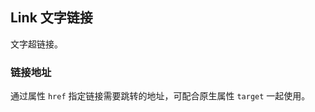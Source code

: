 <div class="demo-header">
<p class="overviewicon">
  <span class="wapi-form-button"/>
</p>

## Link 文字链接

<nova-uxlink widget-name="Button"></nova-uxlink>

文字超链接。
</div>

### 链接地址

通过属性 `href` 指定链接需要跳转的地址，可配合原生属性 `target` 一起使用。

<nova-demo-view link="link/config-href"></nova-demo-view>

<br>
